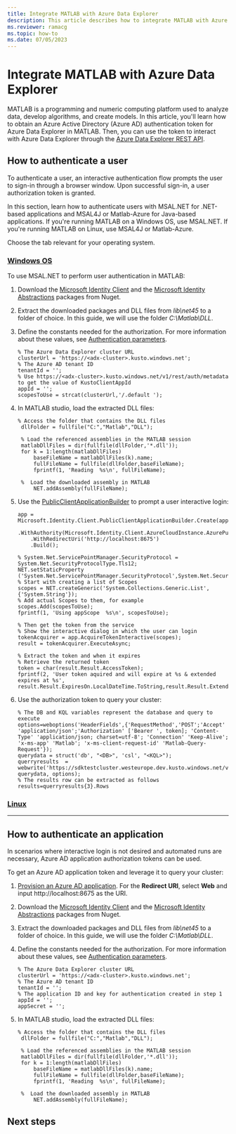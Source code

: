 ```yaml
---
title: Integrate MATLAB with Azure Data Explorer
description: This article describes how to integrate MATLAB with Azure Data Explorer.
ms.reviewer: ramacg
ms.topic: how-to
ms.date: 07/05/2023
---
```


# Integrate MATLAB with Azure Data Explorer

MATLAB is a programming and numeric computing platform used to analyze data, develop algorithms, and create models. In this article, you'll learn how to obtain an Azure Active Directory (Azure AD) authentication token for Azure Data Explorer in MATLAB. Then, you can use the token to interact with Azure Data Explorer through the [Azure Data Explorer REST API](kusto/api/rest/index.md).

## How to authenticate a user

To authenticate a user, an interactive authentication flow prompts the user to sign-in through a browser window. Upon successful sign-in, a user authorization token is granted.

In this section, learn how to authenticate users with MSAL.NET for .NET-based applications and MSAL4J or Matlab-Azure for Java-based applications. If you're running MATLAB on a Windows OS, use MSAL.NET. If you're running MATLAB on Linux, use MSAL4J or Matlab-Azure.

Choose the tab relevant for your operating system.

### [Windows OS](#tab/windows)

To use MSAL.NET to perform user authentication in MATLAB:

1. Download the [Microsoft Identity Client](https://www.nuget.org/packages/Microsoft.Identity.Client) and the [Microsoft Identity Abstractions](https://www.nuget.org/packages/Microsoft.IdentityModel.Abstractions) packages from Nuget.

1. Extract the downloaded packages and DLL files from *lib\net45* to a folder of choice. In this guide, we will use the folder *C:\Matlab\DLL*.

1. Define the constants needed for the authorization. For more information about these values, see [Authentication parameters](kusto/api/rest/authenticate-with-msal.md#authentication-parameters).

    ```dotnet
    % The Azure Data Explorer cluster URL
    clusterUrl = 'https://<adx-cluster>.kusto.windows.net';
    % The Azure AD tenant ID
    tenantId = '';
    % Use https://<adx-cluster>.kusto.windows.net/v1/rest/auth/metadata to get the value of KustoClientAppId
    appId = '';
    scopesToUse = strcat(clusterUrl,'/.default ');
    ```

1. In MATLAB studio, load the extracted DLL files:

   ```dotnet
   % Access the folder that contains the DLL files
    dllFolder = fullfile("C:","Matlab","DLL");
    
    % Load the referenced assemblies in the MATLAB session
    matlabDllFiles = dir(fullfile(dllFolder,'*.dll'));
    for k = 1:length(matlabDllFiles)
        baseFileName = matlabDllFiles(k).name;
        fullFileName = fullfile(dllFolder,baseFileName);
        fprintf(1, 'Reading  %s\n', fullFileName);

    %  Load the downloaded assembly in MATLAB
        NET.addAssembly(fullFileName);
   ```

1. Use the [PublicClientApplicationBuilder](/dotnet/api/microsoft.identity.client.publicclientapplicationbuilder?view=msal-dotnet-latest) to prompt a user interactive login:

    ```dotnet
    app = Microsoft.Identity.Client.PublicClientApplicationBuilder.Create(appId)
        .WithAuthority(Microsoft.Identity.Client.AzureCloudInstance.AzurePublic,tenantId)
        .WithRedirectUri('http://localhost:8675')
        .Build();

    % System.Net.ServicePointManager.SecurityProtocol = System.Net.SecurityProtocolType.Tls12;
    NET.setStaticProperty ('System.Net.ServicePointManager.SecurityProtocol',System.Net.SecurityProtocolType.Tls12)
    % Start with creating a list of Scopes
    scopes = NET.createGeneric('System.Collections.Generic.List',{'System.String'});
    % Add actual Scopes to them, for example
    scopes.Add(scopesToUse);
    fprintf(1, 'Using appScope  %s\n', scopesToUse);
    
    % Then get the token from the service
    % Show the interactive dialog in which the user can login
    tokenAcquirer = app.AcquireTokenInteractive(scopes);
    result = tokenAcquirer.ExecuteAsync;
    
    % Extract the token and when it expires
    % Retrieve the returned token
    token = char(result.Result.AccessToken);
    fprintf(2, 'User token aquired and will expire at %s & extended expires at %s', result.Result.ExpiresOn.LocalDateTime.ToString,result.Result.ExtendedExpiresOn.ToLocalTime.ToString);
    ```

1. Use the authorization token to query your cluster:

    ```dotnet
    % The DB and KQL variables represent the database and query to execute
    options=weboptions('HeaderFields',{'RequestMethod','POST';'Accept' 'application/json';'Authorization' ['Bearer ', token]; 'Content-Type' 'application/json; charset=utf-8'; 'Connection' 'Keep-Alive'; 'x-ms-app' 'Matlab'; 'x-ms-client-request-id' 'Matlab-Query-Request'});
    querydata = struct('db', "<DB>", 'csl', "<KQL>");
    querryresults  = webwrite('https://sdktestcluster.westeurope.dev.kusto.windows.net/v2/rest/query', querydata, options);
    % The results row can be extracted as follows
    results=querryresults{3}.Rows
    ```

### [Linux](#tab/linux)

---

## How to authenticate an application

In scenarios where interactive login is not desired and automated runs are necessary, Azure AD application authorization tokens can be used. 

To get an Azure AD application token and leverage it to query your cluster:

1. [Provision an Azure AD application](provision-azure-ad-app.md). For the **Redirect URI**, select **Web** and input http://localhost:8675 as the URI.

1. Download the [Microsoft Identity Client](https://www.nuget.org/packages/Microsoft.Identity.Client) and the [Microsoft Identity Abstractions](https://www.nuget.org/packages/Microsoft.IdentityModel.Abstractions) packages from Nuget.

1. Extract the downloaded packages and DLL files from *lib\net45* to a folder of choice. In this guide, we will use the folder *C:\Matlab\DLL*.

1. Define the constants needed for the authorization. For more information about these values, see [Authentication parameters](kusto/api/rest/authenticate-with-msal.md#authentication-parameters).

    ```dotnet
    % The Azure Data Explorer cluster URL
    clusterUrl = 'https://<adx-cluster>.kusto.windows.net';
    % The Azure AD tenant ID
    tenantId = '';
    % The application ID and key for authentication created in step 1
    appId = '';
    appSecret = '';
    ```

1. In MATLAB studio, load the extracted DLL files:

   ```dotnet
   % Access the folder that contains the DLL files
    dllFolder = fullfile("C:","Matlab","DLL");
    
    % Load the referenced assemblies in the MATLAB session
    matlabDllFiles = dir(fullfile(dllFolder,'*.dll'));
    for k = 1:length(matlabDllFiles)
        baseFileName = matlabDllFiles(k).name;
        fullFileName = fullfile(dllFolder,baseFileName);
        fprintf(1, 'Reading  %s\n', fullFileName);

    %  Load the downloaded assembly in MATLAB
        NET.addAssembly(fullFileName);
   ```

## Next steps
